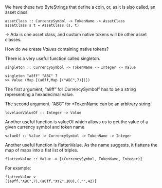We have these two ByteStrings that define a coin, or, as it is also called, an asset class.

```
assetClass :: CurrencySymbol -> TokenName -> AssetClass
assetClass s t = AssetClass (s, t)
```

-> Ada is one asset class, and custom native tokens will be other asset classes.

How do we create *Value*s containing native tokens?

There is a very useful function called singleton.

```
singleton :: CurrencySymbol -> TokenName -> Integer -> Value
```

```
singleton "a8ff" "ABC" 7
>> Value (Map [(a8ff,Map [("ABC",7)])])
```

The first argument, “a8ff” for CurrencySymbol” has to be a string representing a hexadecimal value.

The second argument, “ABC” for *TokenName can be an arbitrary string.

```
lovelaceValueOf :: Integer -> Value
```

Another useful function is valueOf which allows us to get the value of a given currency symbol and token name.
```
valueOf :: Value -> CurrencySymbol -> TokenName -> Integer
```

Another useful function is flattenValue. As the name suggests, it flattens the map of maps into a flat list of triples.
```
flattenValue :: Value -> [(CurrencySymbol, TokenName, Integer)]
```
For example:
```
flattenValue v
[(a8ff,"ABC",7),(a8ff,"XYZ",100),(,"",42)]
```
